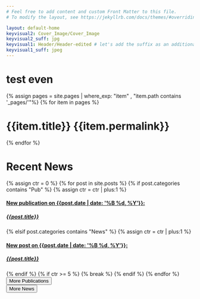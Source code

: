 ```yaml
---
# Feel free to add content and custom Front Matter to this file.
# To modify the layout, see https://jekyllrb.com/docs/themes/#overriding-theme-defaults

layout: default-home
keyvisual2: Cover_Image/Cover_Image
keyvisual2_suff: jpg
keyvisual1: Header/Header-edited # let's add the suffix as an additional variable
keyvisual1_suff: jpeg
---
```


<h1>test even</h1>
{% assign pages = site.pages | where_exp: "item" , "item.path contains '_pages/'"%}
{% for item in pages %}
  <h1> {{item.title}} {{item.permalink}} </h1>
{% endfor %}

<!-- This is the carousel title -->
<div class="specials-grey">
<div class="center">
    <h1> Recent News </h1>
</div>
</div>

<head>
  <!-- other head stuff... -->
  <!-- <link rel="stylesheet" href="{{site.url}}/assets/css/flickity.css" media="screen"> -->
  <link rel="stylesheet" href="{{site.baseurl}}/assets/css/flickity.css" media="screen">
</head>

<!-- Start the carousel -->
<div class="container">
<body>
<!-- Flickity HTML init -->
<div class="carousel js-flickity">
  {% assign ctr = 0 %}
  {% for post in site.posts %} <!-- Loop over Pub and News posts -->
    {% if post.categories contains "Pub" %}
    {% assign ctr = ctr | plus:1 %}
    <div class="carousel-cell">
      <a href="{{ post.url | prepend: site.baseurl | replace: '//', '/' }}">
        <div class="carousel-inner">
            <div class="active item">
            <div class="carousel-content">
                <h4>New publication on {{post.date | date: '%B %d, %Y'}}:</h4>
            </div>
            <div class="carousel-caption">
                <h5>{{post.title}}</h5>
            </div>
            <img src="{{site.baseurl}}/assets/content/Images/Pubs/{{ post.year }}/{{ post.pub-id }}/{{ post.pubtitlepic }}.{{ post.pubtitlepic_suff }}" alt="">
            </div>
        </div>
      </a>
    </div>
    {% elsif post.categories contains "News" %}
    {% assign ctr = ctr | plus:1 %}
    <div class="carousel-cell">
      <a href="{{ post.url | prepend: site.baseurl | replace: '//', '/' }}">
        <div class="carousel-inner">
            <div class="active item">
            <div class="carousel-content">
                <h4>New post on {{post.date | date: '%B %d, %Y'}}:</h4>
            </div>
            <div class="carousel-caption">
                <h5>{{post.title}}</h5>
            </div>
            <img src="{{site.baseurl}}/assets/content/Images/News/{{ post.year }}/{{ post.post-id }}/{{ post.titlepic }}.{{ post.titlepic_suff }}" alt="">
            </div>
        </div>
      </a>
    </div>
    {% endif %}  
    {% if ctr >= 5 %}
      {% break %}
    {% endif %}
  {% endfor %}
    <!-- Now add the last cell for linking to other pages -->
    <div class="carousel-cell">
        <div class="carousel-inner">
            <div class="active item">
            <div class="center">
                <a href="{{site.url}}/_pages/publications"><button class="carousel-button-2 shadow">More Publications</button></a>
            </div>
            <div class="center">
                <a href="{{site.url}}/_pages/news"><button class="carousel-button-1 shadow">More News</button></a>
            </div>
            <img src="{{site.url}}/assets/content/Images/Misc/blank.jpg" alt="">
            </div>
        </div>
    </div>
</div>
  <!-- all your great html... -->
  <script src="{{site.url}}/assets/css/flickity.pkgd.min.js"></script>
</body>
</div>

